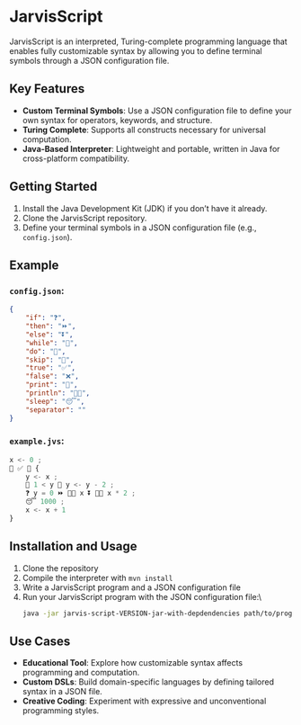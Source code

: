 # JarvisScript

JarvisScript is an interpreted, Turing-complete programming language that enables fully customizable syntax by allowing you to define terminal symbols through a JSON configuration file.

## Key Features

- **Custom Terminal Symbols**: Use a JSON configuration file to define your own syntax for operators, keywords, and structure.
- **Turing Complete**: Supports all constructs necessary for universal computation.
- **Java-Based Interpreter**: Lightweight and portable, written in Java for cross-platform compatibility.

## Getting Started

1. Install the Java Development Kit (JDK) if you don’t have it already.
2. Clone the JarvisScript repository.
3. Define your terminal symbols in a JSON configuration file (e.g., `config.json`).

## Example

### `config.json`:
```json
{
	"if": "❓",
	"then": "⏩",
	"else": "⏬",
	"while": "🔄",
	"do": "🔼",
	"skip": "🔁",
	"true": "✅",
	"false": "❌",
	"print": "📝",
	"println": "📝⏬",
	"sleep": "😴",
	"separator": ""
}
```

### `example.jvs`:
```javascript
x <- 0 ;
🔄 ✅ 🔼 {
    y <- x ;
    🔄 1 < y 🔼 y <- y - 2 ;
    ❓ y = 0 ⏩ 📝⏬ x ⏬ 📝⏬ x * 2 ;
    😴 1000 ;
    x <- x + 1
}
```

## Installation and Usage

1. Clone the repository
2. Compile the interpreter with ```mvn install```
4. Write a JarvisScript program and a JSON configuration file
5. Run your JarvisScript program with the JSON configuration file:\
   ```bash
   java -jar jarvis-script-VERSION-jar-with-depdendencies path/to/program.jvs path/to/config.json
   ```

## Use Cases

- **Educational Tool**: Explore how customizable syntax affects programming and computation.
- **Custom DSLs**: Build domain-specific languages by defining tailored syntax in a JSON file.
- **Creative Coding**: Experiment with expressive and unconventional programming styles.
